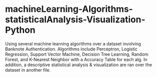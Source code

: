 # machineLearning-Algorithms-statisticalAnalysis-Visualization-Python
Using several machine learning algorithms over a dataset involving Banknote Authentication.  Algorithms include Perceptron, Logistic Regression, Support Vector Machine, Decision Tree Learning, Random Forest, and K-Nearest Neighbor with a Accuracy Table for each alg.  In addition, a descriptive statistical analysis &amp; visualization are ran over the dataset in another file.   
